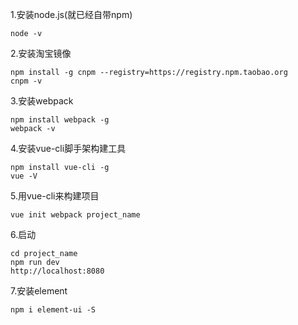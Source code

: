 1.安装node.js(就已经自带npm)
```
node -v
```
2.安装淘宝镜像
```
npm install -g cnpm --registry=https://registry.npm.taobao.org
cnpm -v
```
3.安装webpack
```
npm install webpack -g
webpack -v
```
4.安装vue-cli脚手架构建工具
```
npm install vue-cli -g
vue -V
```
5.用vue-cli来构建项目
```
vue init webpack project_name
```
6.启动
```
cd project_name
npm run dev
http://localhost:8080

```
7.安装element
```
npm i element-ui -S
```
